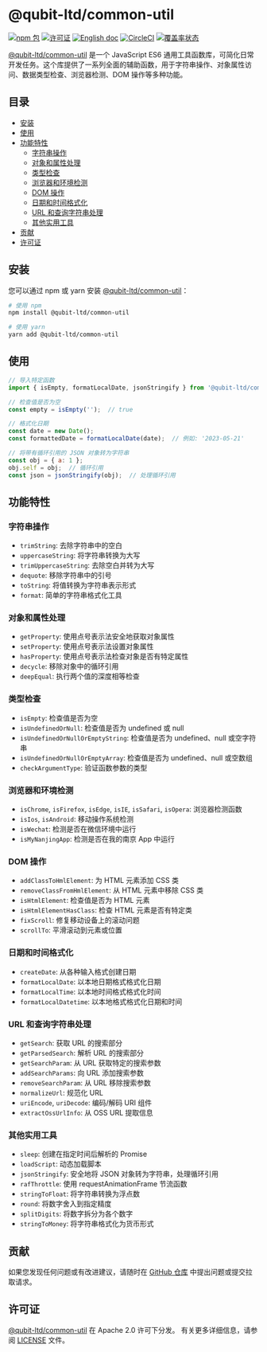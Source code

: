 # @qubit-ltd/common-util

[![npm 包](https://img.shields.io/npm/v/@qubit-ltd/common-util.svg)](https://npmjs.com/package/@qubit-ltd/common-util)
[![许可证](https://img.shields.io/badge/License-Apache-blue.svg)](https://www.apache.org/licenses/LICENSE-2.0)
[![English doc](https://img.shields.io/badge/document-English-blue.svg)](README.md)
[![CircleCI](https://dl.circleci.com/status-badge/img/gh/Haixing-Hu/js-common-util/tree/master.svg?style=shield)](https://dl.circleci.com/status-badge/redirect/gh/Haixing-Hu/js-common-util/tree/master)
[![覆盖率状态](https://coveralls.io/repos/github/Haixing-Hu/js-common-util/badge.svg?branch=master)](https://coveralls.io/github/Haixing-Hu/js-common-util?branch=master)

[@qubit-ltd/common-util] 是一个 JavaScript ES6 通用工具函数库，可简化日常开发任务。这个库提供了一系列全面的辅助函数，用于字符串操作、对象属性访问、数据类型检查、浏览器检测、DOM 操作等多种功能。

## 目录

- [安装](#安装)
- [使用](#使用)
- [功能特性](#功能特性)
  - [字符串操作](#字符串操作)
  - [对象和属性处理](#对象和属性处理)
  - [类型检查](#类型检查)
  - [浏览器和环境检测](#浏览器和环境检测)
  - [DOM 操作](#dom-操作)
  - [日期和时间格式化](#日期和时间格式化)
  - [URL 和查询字符串处理](#url-和查询字符串处理)
  - [其他实用工具](#其他实用工具)
- [贡献](#贡献)
- [许可证](#许可证)

## <span id="安装">安装</span>

您可以通过 npm 或 yarn 安装 [@qubit-ltd/common-util]：

```bash
# 使用 npm
npm install @qubit-ltd/common-util

# 使用 yarn
yarn add @qubit-ltd/common-util
```

## <span id="使用">使用</span>

```javascript
// 导入特定函数
import { isEmpty, formatLocalDate, jsonStringify } from '@qubit-ltd/common-util';

// 检查值是否为空
const empty = isEmpty('');  // true

// 格式化日期
const date = new Date();
const formattedDate = formatLocalDate(date);  // 例如: '2023-05-21'

// 将带有循环引用的 JSON 对象转为字符串
const obj = { a: 1 };
obj.self = obj;  // 循环引用
const json = jsonStringify(obj);  // 处理循环引用
```

## <span id="功能特性">功能特性</span>

### <span id="字符串操作">字符串操作</span>

- `trimString`: 去除字符串中的空白
- `uppercaseString`: 将字符串转换为大写
- `trimUppercaseString`: 去除空白并转为大写
- `dequote`: 移除字符串中的引号
- `toString`: 将值转换为字符串表示形式
- `format`: 简单的字符串格式化工具

### <span id="对象和属性处理">对象和属性处理</span>

- `getProperty`: 使用点号表示法安全地获取对象属性
- `setProperty`: 使用点号表示法设置对象属性
- `hasProperty`: 使用点号表示法检查对象是否有特定属性
- `decycle`: 移除对象中的循环引用
- `deepEqual`: 执行两个值的深度相等检查

### <span id="类型检查">类型检查</span>

- `isEmpty`: 检查值是否为空
- `isUndefinedOrNull`: 检查值是否为 undefined 或 null
- `isUndefinedOrNullOrEmptyString`: 检查值是否为 undefined、null 或空字符串
- `isUndefinedOrNullOrEmptyArray`: 检查值是否为 undefined、null 或空数组
- `checkArgumentType`: 验证函数参数的类型

### <span id="浏览器和环境检测">浏览器和环境检测</span>

- `isChrome`, `isFirefox`, `isEdge`, `isIE`, `isSafari`, `isOpera`: 浏览器检测函数
- `isIos`, `isAndroid`: 移动操作系统检测
- `isWechat`: 检测是否在微信环境中运行
- `isMyNanjingApp`: 检测是否在我的南京 App 中运行

### <span id="dom-操作">DOM 操作</span>

- `addClassToHmlElement`: 为 HTML 元素添加 CSS 类
- `removeClassFromHmlElement`: 从 HTML 元素中移除 CSS 类
- `isHtmlElement`: 检查值是否为 HTML 元素
- `isHtmlElementHasClass`: 检查 HTML 元素是否有特定类
- `fixScroll`: 修复移动设备上的滚动问题
- `scrollTo`: 平滑滚动到元素或位置

### <span id="日期和时间格式化">日期和时间格式化</span>

- `createDate`: 从各种输入格式创建日期
- `formatLocalDate`: 以本地日期格式格式化日期
- `formatLocalTime`: 以本地时间格式格式化时间
- `formatLocalDatetime`: 以本地格式格式化日期和时间

### <span id="url-和查询字符串处理">URL 和查询字符串处理</span>

- `getSearch`: 获取 URL 的搜索部分
- `getParsedSearch`: 解析 URL 的搜索部分
- `getSearchParam`: 从 URL 获取特定的搜索参数
- `addSearchParams`: 向 URL 添加搜索参数
- `removeSearchParam`: 从 URL 移除搜索参数
- `normalizeUrl`: 规范化 URL
- `uriEncode`, `uriDecode`: 编码/解码 URI 组件
- `extractOssUrlInfo`: 从 OSS URL 提取信息

### <span id="其他实用工具">其他实用工具</span>

- `sleep`: 创建在指定时间后解析的 Promise
- `loadScript`: 动态加载脚本
- `jsonStringify`: 安全地将 JSON 对象转为字符串，处理循环引用
- `rafThrottle`: 使用 requestAnimationFrame 节流函数
- `stringToFloat`: 将字符串转换为浮点数
- `round`: 将数字舍入到指定精度
- `splitDigits`: 将数字拆分为各个数字
- `stringToMoney`: 将字符串格式化为货币形式

## <span id="贡献">贡献</span>

如果您发现任何问题或有改进建议，请随时在 [GitHub 仓库] 中提出问题或提交拉取请求。

## <span id="许可证">许可证</span>

[@qubit-ltd/common-util] 在 Apache 2.0 许可下分发。
有关更多详细信息，请参阅 [LICENSE](LICENSE) 文件。

[@qubit-ltd/common-util]: https://npmjs.com/package/@qubit-ltd/common-util
[GitHub 仓库]: https://github.com/Haixing-Hu/js-common-util 
